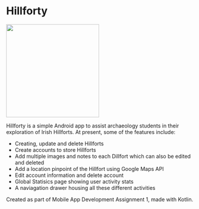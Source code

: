 # Hillforty

<img src="https://i.imgur.com/9AWYOKL.png" width="250">


Hillforty is a simple Android app to assist archaeology students in their exploration of Irish Hillforts.
At present, some of the features include:
- Creating, update and delete Hillforts
- Create accounts to store Hillforts
- Add multiple images and notes to each Dillfort which can also be edited and deleted
- Add a location pinpoint of the Hillfort using Google Maps API
- Edit account information and delete account
- Global Statisics page showing user activity stats
- A naviagation drawer housing all these different activities

Created as part of Mobile App Development Assignment 1, made with Kotlin.
